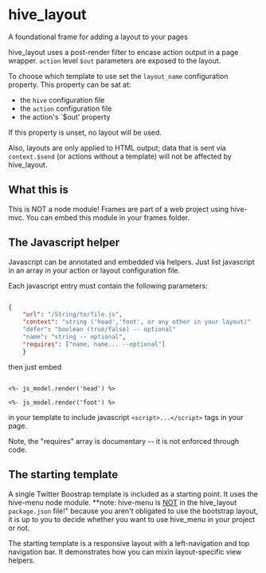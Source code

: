 hive_layout
===========

A foundational frame for adding a layout to your pages

hive_layout uses a post-render filter to encase action output in a page wrapper. `action` level `$out` parameters are exposed to the layout. 

To choose which template to use set the `layout_name` configuration property. This property can be sat at:

* the `hive` configuration file
* the `action` configuration file
* the action's `$out' property

If this property is unset, no layout will be used. 

Also, layouts are only applied to HTML output; data that is sent via `context.$send` (or actions without a template)
 will not be affected by hive_layout.

## What this is

This is NOT a node module! Frames are part of a web project using hive-mvc. You can embed this module in your frames folder.

## The Javascript helper

Javascript can be annotated and embedded via helpers. Just list javascript in an array in your action or layout configuration file.

Each javascript entry must contain the following parameters:

``` json

{
    "url": "/String/to/file.js",
    "context": "string ('head','foot', or any other in your layout)"
    "defer": "boolean (true/false) -- optional"
    "name": "string -- optional",
    "requires": ["name, name... --optional"]
    }

```
then just embed

``` ejs

<%- js_model.render('head') %>

<%- js_model.render('foot') %>

```

in your template to include javascript `<script>...</script>` tags in your page.

Note, the "requires" array is documentary -- it is not enforced through code.

## The starting template

A single Twitter Boostrap template is included as a starting point. It uses the hive-menu node module. **note: hive-menu
is <u>NOT</u> in the hive_layout `package.json` file!" because you aren't obligated to use the bootstrap layout,
it is up to you to decide whether you want to use hive_menu in your project or not.

The starting template is a responsive layout with a left-navigation and top navigation bar. It demonstrates
how you can mixin layout-specific view helpers.